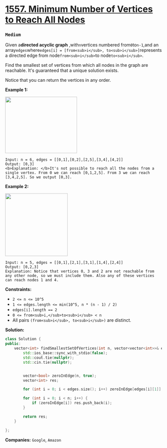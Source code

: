 # [1557. Minimum Number of Vertices to Reach All Nodes](https://leetcode.com/problems/minimum-number-of-vertices-to-reach-all-nodes/)
### `Medium`

Given a**directed acyclic graph** ,with`n`vertices numbered from`0`to`n-1`,and an array`edges`where`edges[i] = [from<sub>i</sub>, to<sub>i</sub>]`represents a directed edge from node`from<sub>i</sub>`to node`to<sub>i</sub>`.

Find the smallest set of vertices from which all nodes in the graph are reachable. It's guaranteed that a unique solution exists.

Notice that you can return the vertices in any order.

**Example 1:** 

<img alt="" src="https://assets.leetcode.com/uploads/2020/07/07/untitled22.png" style="width: 231px; height: 181px;">

```
Input: n = 6, edges = [[0,1],[0,2],[2,5],[3,4],[4,2]]
Output: [0,3]
<b>Explanation: </b>It's not possible to reach all the nodes from a single vertex. From 0 we can reach [0,1,2,5]. From 3 we can reach [3,4,2,5]. So we output [0,3].
```

**Example 2:** 

<img alt="" src="https://assets.leetcode.com/uploads/2020/07/07/untitled.png" style="width: 201px; height: 201px;">

```
Input: n = 5, edges = [[0,1],[2,1],[3,1],[1,4],[2,4]]
Output: [0,2,3]
Explanation: Notice that vertices 0, 3 and 2 are not reachable from any other node, so we must include them. Also any of these vertices can reach nodes 1 and 4.
```

**Constraints:** 

- `2 <= n <= 10^5`
- `1 <= edges.length <= min(10^5, n * (n - 1) / 2)`
- `edges[i].length == 2`
- `0 <= from<sub>i,</sub>to<sub>i</sub> < n`
- All pairs `(from<sub>i</sub>, to<sub>i</sub>)` are distinct.

**Solution:**
```CPP
class Solution {
public:
    vector<int> findSmallestSetOfVertices(int n, vector<vector<int>>& edges) {
        std::ios_base::sync_with_stdio(false);
        std::cout.tie(nullptr);
        std::cin.tie(nullptr);


        vector<bool> zeroInEdge(n, true);
        vector<int> res;

        for (int i = 0; i < edges.size(); i++) zeroInEdge[edges[i][1]] = false;

        for (int i = 0; i < n; i++) {
            if (zeroInEdge[i]) res.push_back(i);
        }

        return res;
    }

};
```

**Companies:** `Google`, `Amazon`